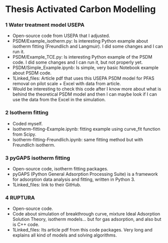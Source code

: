 # Thesis Activated Carbon Modelling

### 1 Water treatment model USEPA
- Open-source code from USEPA that I adjusted.
- PSDM/Example_isotherm.py: Is interesting Python example about isotherm fitting (Freundlich and Langmuir). I did some changes and I can run it.
- PSDM/Example_TCE.py: Is interesting Python example of the PSDM code. I did some changes and I can run it, but not properly yet.
- PSDM/Simple_Example.ipynb: Is simple, very basic Notebook example about PSDM code.
- 1Linked_files: Article pdf that uses this USEPA PSDM model for PFAS removal on pilot scale + Excel with data from article.
- Would be interesting to check this code after I know more about what is behind the theoretical PSDM model and then I can maybe look if I can use the data from the Excel in the simulation.

### 2 Isotherm fitting
- Coded myself.
- Isotherm-fitting-Example.ipynb: fitting example using curve_fit function from Scipy.
- Isotherm-fitting-Freundlich.ipynb: same fitting method but with Freundlich isotherm.

### 3 pyGAPS isotherm fitting
- Open-source code, isotherm fitting packages.
- pyGAPS (Python General Adsorption Processing Suite) is a framework for adsorption data analysis and fitting, written in Python 3.
- 1Linked_files: link to their GitHub.

### 4 RUPTURA
- Open-source code.
- Code about simulation of breakthrough curve, mixture Ideal Adsorption Solution Theory, isotherm models... but for gas adsorption, and also but is C++ code.
- 1Linked_files: Its article pdf from this code packages. Very long and explains all kind of models and solving algorithms.
